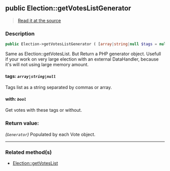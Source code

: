 ## public Election::getVotesListGenerator

> [Read it at the source](https://github.com/julien-boudry/Condorcet/blob/master/src/ElectionProcess/VotesProcess.php#L119)

### Description    

```php
public Election->getVotesListGenerator ( [array|string|null $tags = null , bool $with = true] ): Generator
```

Same as Election::getVotesList. But Return a PHP generator object.
Usefull if your work on very large election with an external DataHandler, because it's will not using large memory amount.
    

#### **tags:** *`array|string|null`*   
Tags list as a string separated by commas or array.    


#### **with:** *`bool`*   
Get votes with these tags or without.    


### Return value:   

*(`Generator`)* Populated by each Vote object.


---------------------------------------

### Related method(s)      

* [Election::getVotesList](/Docs/ApiReferences/Election%20Class/public%20Election--getVotesList.md)    
